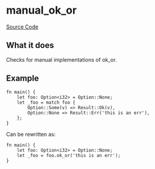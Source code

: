 # manual_ok_or

[Source Code](https://github.com/software-mansion/cairo-lint/tree/main/crates/cairo-lint-core/src/lints/manual/manual_ok_or.rs#L51)

## What it does

Checks for manual implementations of ok_or.

## Example

```cairo
fn main() {
    let foo: Option<i32> = Option::None;
    let _foo = match foo {
        Option::Some(v) => Result::Ok(v),
        Option::None => Result::Err('this is an err'),
    };
}
```

Can be rewritten as:

```cairo
fn main() {
    let foo: Option<i32> = Option::None;
    let _foo = foo.ok_or('this is an err');
}
```